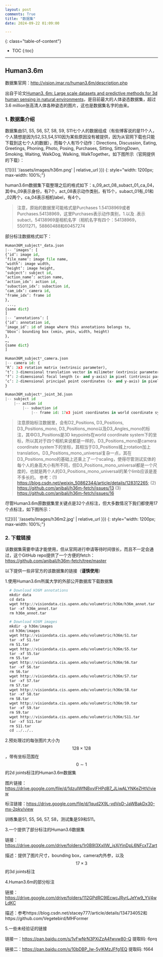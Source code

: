 ```yaml
---
layout: post
comments: True
title: "数据集"
date: 2024-09-22 01:09:00

---
```


<!--more-->

{: class="table-of-content"}
* TOC
{:toc}

---

## Human3.6m

数据集官网：http://vision.imar.ro/human3.6m/description.php

出自于论文[Human3. 6m: Large scale datasets and predictive methods for 3d human sensing in natural environments](https://ieeexplore.ieee.org/abstract/document/6682899)，是目前最大的人体姿态数据集，超过3.6 million张高清人体各种姿态的图片，这也是数据集名字的由来。

### 1. 数据集介绍

数据集由S1, S5, S6, S7, S8, S9, S11七个人的数据组成（有些博客说的是11个人，个人猜想是因为S2,S3,S4,S10因为某些原因没有被提供，因为从官网下载也只能下载到这七个人的数据），而每个人有15个动作：Directions, Discussion, Eating, Greetings, Phoning, Photo, Posing, Purchases, Sitting, SittingDown, Smoking, Waiting, WalkDog, Walking, WalkTogether。如下图所示（官网提供的下载）：

![1]({{ '/assets/images/h36m.png' | relative_url }})
{: style="width: 1200px; max-width: 100%;"}

human3.6m数据集下载整理之后的格式如下：s_09_act_08_subact_01_ca_04，其中s_09表示身份，有7个，act_08表示动作类别，有15个，subact_01有_01和_02两个，ca_04表示相机label，有4个。

> 注意，原始的数据里可能格式是Purchases 1.54138969或者Purchases.54138969，这里Purchases表示动作类别，1.以及 .表示subact，54138969是相机名字（相机名字有四个：54138969，55011271，58860488和60457274

部分标注数据格式如下：

```python
Human36M_subject*_data.json
|-- ‘images’: [
{‘id’: image id, 
‘file_name’: image file name, 
‘width’: image width, 
‘height’: image height, 
‘subject’: subject id, 
‘action_name’: action name, 
‘action_idx’: action id, 
‘subaction_idx’: subaction id, 
‘cam_idx’: camera id, 
‘frame_idx’: frame id
},
 ..., 
{same dict}
]
|-- ‘annotations’: [
{‘id’: annotation id,
‘image_id’: id of image where this annotations belongs to,
‘bbox’: bounding box (xmin, ymin, width, height)
},
…,
{same dict}
]

Human36M_subject*_camera.json
|-- camera id: {
‘R’: 3x3 rotation matrix (extrinsic parameter),
‘t’: 3-dimensional translation vector in milimeter (extrinsic parameter),
‘f’: 2-dimensional focal length (x- and y-axis) in pixel (intrinsic parameter),
‘c’: 2-dimensional principal point coordinates (x- and y-axis) in pixel (intrinsic parameter)
}

Human36M_subject*_joint_3d.json
|-- subject id
    |-- action id
        |-- subaction id
            |-- frame id: 17x3 joint coordinates in world coordinate system (not camera-centered coordinate system. you need to multiply camera extrinsic matrix to transform it to camera-centered coordinates) in milimeter.
```

> 注意原始标注数据里，会有D2_Positions, D3_Positions, D3_Positions_mono, D3_Positions_mono以及D3_Angles_mono的标注，其中D3_Positions是3D keypoints在world coordinate system下的坐标，所以其对于四个相机来说都是一样的，D3_Positions_mono是camera coordinate system下的坐标，其相当于D3_Positions城上rotation加上translation。D3_Positions_mono_universal复杂一点，其在D3_Positions_mono的基础上还乘上了一个scaling，使得尽管测试实体的每个人的身高大小有所不同，但D3_Positions_mono_universal都是一个尺度的，也就是两个人的D3_Positions_mono_universal的某个limb应该是差不多长的。
> 参考：(1) https://blog.csdn.net/weixin_50862344/article/details/128312265; (2) https://github.com/anibali/h36m-fetch/issues/13 (3) https://github.com/anibali/h36m-fetch/issues/16

尽管Human3.6m原数据集里关键点是32个点标注，但大多数情况下我们都使用17个点标注，如下图所示：

![2]({{ '/assets/images/h36m2.jpg' | relative_url }})
{: style="width: 1200px; max-width: 100%;"}


### 2. 下载链接
该数据集需要申请才能使用，但从官网进行申请等待时间很长，而且不一定会通过，这个GitHub repo提供了一个方便的fetch：https://github.com/anibali/h36m-fetch/tree/master

以下提供一些非官方的该数据集的链接（**谨慎使用**）

1.使用Human3.6m所属大学的外部公开数据库下载数据集

```python
  # Download H36M annotations
  mkdir data
  cd data
  wget http://visiondata.cis.upenn.edu/volumetric/h36m/h36m_annot.tar
  tar -xf h36m_annot.tar
  rm h36m_annot.tar

  # Download H36M images
  mkdir -p h36m/images
  cd h36m/images
  wget http://visiondata.cis.upenn.edu/volumetric/h36m/S1.tar
  tar -xf S1.tar
  rm S1.tar
  wget http://visiondata.cis.upenn.edu/volumetric/h36m/S5.tar
  tar -xf S5.tar
  rm S5.tar
  wget http://visiondata.cis.upenn.edu/volumetric/h36m/S6.tar
  tar -xf S6.tar
  rm S6.tar
  wget http://visiondata.cis.upenn.edu/volumetric/h36m/S7.tar
  tar -xf S7.tar
  rm S7.tar
  wget http://visiondata.cis.upenn.edu/volumetric/h36m/S8.tar
  tar -xf S8.tar
  rm S8.tar
  wget http://visiondata.cis.upenn.edu/volumetric/h36m/S9.tar
  tar -xf S9.tar
  rm S9.tar
  wget http://visiondata.cis.upenn.edu/volumetric/h36m/S11.tar
  tar -xf S11.tar
  rm S11.tar
  cd ../../..
```
  
2.预处理过的每张图片大小为$$128 \times 128$$，带有坐标范围在$$0 \sim 1$$的2d joints标注的Human3.6m数据集

图片链接：https://drive.google.com/file/d/1dzuIWfNBxvIFHPdB7_JLiwALYNKeZHtV/view

标注链接：https://drive.google.com/file/d/1qud2X9L-vdVpD-JaWBakDx30-mx-2pkv/view

训练集是S1, S5, S6, S7, S8，测试集是S9和S11。

3.一个提供了部分标注的Human3.6数据集

链接：https://drive.google.com/drive/folders/1r0B9I3XxIIW_jsXjYinDpL6NFcxTZart

描述：提供了图片尺寸，bounding box，camera内外参，以及$$17 \times 3$$的3d joints标注

4.Human3.6m的部分标注

链接：https://drive.google.com/drive/folders/112GPdRC9IEcwcJRyrLJeYw9_YV4wLdKC

描述：参考https://blog.csdn.net/stacey777/article/details/134734052和https://github.com/Vegetebird/MHFormer

5.一些未经验证的链接

链接一：https://pan.baidu.com/s/1vFwNrN3PXiZzA4fwvw80-Q 提取码: 6prq

链接二：https://pan.baidu.com/s/10bDBP_Iw-5ylKMzJFfg1EQ 提取码: f664




